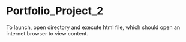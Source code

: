 # Portfolio_Project_2

To launch, open directory and execute html file, which should open an internet browser to view content.
